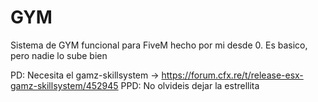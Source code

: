 # GYM
Sistema de GYM funcional para FiveM hecho por mi desde 0. Es basico, pero nadie lo sube bien

PD: Necesita el gamz-skillsystem -> https://forum.cfx.re/t/release-esx-gamz-skillsystem/452945
PPD: No olvideis dejar la estrellita
